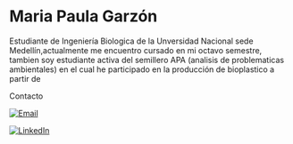 # Maria Paula Garzón

Estudiante de Ingeniería Biologica de la Unversidad Nacional sede Medellín,actualmente me encuentro cursado en mi octavo semestre, tambien soy 
estudiante activa del semillero APA (analisis de problematicas ambientales) en el cual he participado en la producción de bioplastico a partir
de 

Contacto

[![Email](https://es.wikipedia.org/wiki/Gmail#/media/Archivo:Gmail_icon_(2020).svg)](mailto:TU_CORREO_ELECTRÓNICO)

[![LinkedIn](https://img.shields.io/badge/LinkedIn-0077B5?style=for-the-badge&logo=linkedin&logoColor=white)](https://www.linkedin.com/in/mar%C3%ADa-paula-garz%C3%B3n-caicedo-32991a311?utm_source=share&utm_campaign=share_via&utm_content=profile&utm_medium=ios_app)

